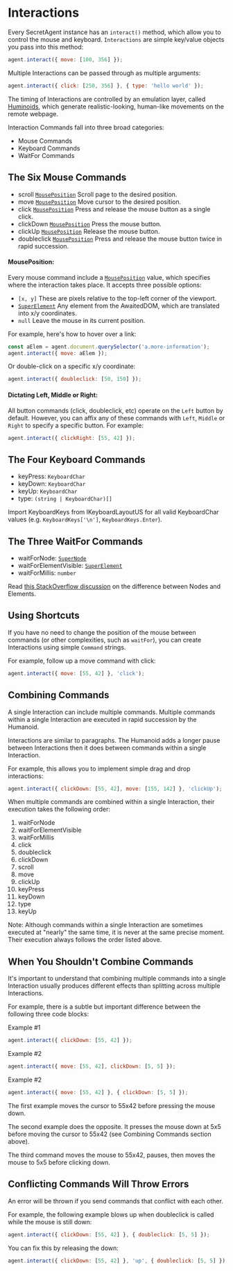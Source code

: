 # Interactions

Every SecretAgent instance has an `interact()` method, which allow you to control the mouse and keyboard. `Interactions` are simple key/value objects you pass into this method:

```js
agent.interact({ move: [100, 356] });
```

Multiple Interactions can be passed through as multiple arguments:

```js
agent.interact({ click: [250, 356] }, { type: 'hello world' });
```

The timing of Interactions are controlled by an emulation layer, called [Huminoids](../advanced-functionality/humanoids), which generate realistic-looking, human-like movements on the remote webpage.

Interaction Commands fall into three broad categories:

- Mouse Commands
- Keyboard Commands
- WaitFor Commands

## The Six Mouse Commands

- scroll [`MousePosition`](#mouseposition) Scroll page to the desired position.
- move [`MousePosition`](#mouseposition) Move cursor to the desired position.
- click [`MousePosition`](#mouseposition) Press and release the mouse button as a single click.
- clickDown [`MousePosition`](#mouseposition) Press the mouse button.
- clickUp [`MousePosition`](#mouseposition) Release the mouse button.
- doubleclick [`MousePosition`](#mouseposition) Press and release the mouse button twice in rapid succession.

#### **MousePosition**:
Every mouse command include a [`MousePosition`](#mouseposition) value, which specifies where the interaction takes place. It accepts three possible options:
- `[x, y]` These are pixels relative to the top-left corner of the viewport.
- [`SuperElement`](../awaited-dom/super-element) Any element from the AwaitedDOM, which are translated into x/y coordinates.
- `null` Leave the mouse in its current position.

For example, here's how to hover over a link:

```js
const aElem = agent.document.querySelector('a.more-information');
agent.interact({ move: aElem });
`````

Or double-click on a specific x/y coordinate:
```js
agent.interact({ doubleclick: [50, 150] });
`````

#### **Dictating Left, Middle or Right**:
All button commands (click, doubleclick, etc) operate on the `Left` button by default. However, you can affix any of these commands with `Left`, `Middle` or `Right` to specify a specific button. For example:

```js
agent.interact({ clickRight: [55, 42] });
````

## The Four Keyboard Commands

- keyPress: `KeyboardChar`
- keyDown: `KeyboardChar`
- keyUp: `KeyboardChar`
- type: `(string | KeyboardChar)[]`

Import KeyboardKeys from IKeyboardLayoutUS for all valid KeyboardChar values (e.g. `KeyboardKeys['\n']`, `KeyboardKeys.Enter`).

## The Three WaitFor Commands

- waitForNode: [`SuperNode`](../awaited-dom/super-node)
- waitForElementVisible: [`SuperElement`](../awaited-dom/super-element)
- waitForMillis: `number`

Read [this StackOverflow discussion](https://stackoverflow.com/questions/9979172/difference-between-node-object-and-element-object) on the difference between Nodes and Elements.

## Using Shortcuts

If you have no need to change the position of the mouse between commands (or other complexities, such as `waitFor`), you can create Interactions using simple `Command` strings.

For example, follow up a move command with click:

```js
agent.interact({ move: [55, 42] }, 'click');
````

## Combining Commands

A single Interaction can include multiple commands. Multiple commands within a single Interaction are executed in rapid succession by the Humanoid.

Interactions are similar to paragraphs. The Humanoid adds a longer pause between Interactions then it does between commands within a single Interaction.

For example, this allows you to implement simple drag and drop interactions:

```js
agent.interact({ clickDown: [55, 42], move: [155, 142] }, 'clickUp');
````

When multiple commands are combined within a single Interaction, their execution takes the following order:

1. waitForNode
2. waitForElementVisible
3. waitForMillis
4. click
5. doubleclick
6. clickDown
7. scroll
8. move
9. clickUp
10. keyPress
11. keyDown
12. type
13. keyUp

Note: Although commands within a single Interaction are sometimes executed at "nearly" the same time, it is never at the same precise moment. Their execution always follows the order listed above.

## When You Shouldn't Combine Commands
It's important to understand that combining multiple commands into a single Interaction usually produces different effects than splitting across multiple Interactions.

For example, there is a subtle but important difference between the following three code blocks:

<label>
  Example #1
</label>

```js
agent.interact({ clickDown: [55, 42] });
````

<label>
  Example #2
</label>

```js
agent.interact({ move: [55, 42], clickDown: [5, 5] });
````

<label>
  Example #2
</label>

```js
agent.interact({ move: [55, 42] }, { clickDown: [5, 5] });
````

The first example moves the cursor to 55x42 before pressing the mouse down.

The second example does the opposite. It presses the mouse down at 5x5 before moving the cursor to 55x42 (see Combining Commands section above).

The third command moves the mouse to 55x42, pauses, then moves the mouse to 5x5 before clicking down.

## Conflicting Commands Will Throw Errors

An error will be thrown if you send commands that conflict with each other.

For example, the following example blows up when doubleclick is called while the mouse is still down:

```js
agent.interact({ clickDown: [55, 42] }, { doubleclick: [5, 5] });
````

You can fix this by releasing the down:

```js
agent.interact({ clickDown: [55, 42] }, 'up', { doubleclick: [5, 5] });
````
